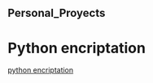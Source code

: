 ## Personal_Proyects


# Python encriptation 
[python encriptation](https://github.com/Hikari6462/Personal_Proyects/tree/main/proyects/Encryption%20and%20Decryption%20in%20Python)
